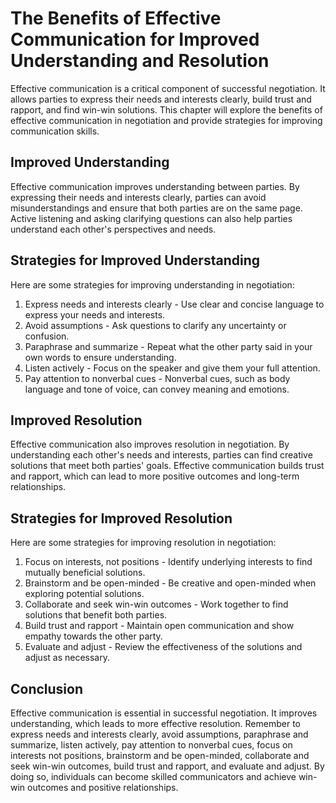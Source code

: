 The Benefits of Effective Communication for Improved Understanding and Resolution
=====================================================================================================================

Effective communication is a critical component of successful negotiation. It allows parties to express their needs and interests clearly, build trust and rapport, and find win-win solutions. This chapter will explore the benefits of effective communication in negotiation and provide strategies for improving communication skills.

Improved Understanding
----------------------

Effective communication improves understanding between parties. By expressing their needs and interests clearly, parties can avoid misunderstandings and ensure that both parties are on the same page. Active listening and asking clarifying questions can also help parties understand each other's perspectives and needs.

Strategies for Improved Understanding
-------------------------------------

Here are some strategies for improving understanding in negotiation:

1. Express needs and interests clearly - Use clear and concise language to express your needs and interests.
2. Avoid assumptions - Ask questions to clarify any uncertainty or confusion.
3. Paraphrase and summarize - Repeat what the other party said in your own words to ensure understanding.
4. Listen actively - Focus on the speaker and give them your full attention.
5. Pay attention to nonverbal cues - Nonverbal cues, such as body language and tone of voice, can convey meaning and emotions.

Improved Resolution
-------------------

Effective communication also improves resolution in negotiation. By understanding each other's needs and interests, parties can find creative solutions that meet both parties' goals. Effective communication builds trust and rapport, which can lead to more positive outcomes and long-term relationships.

Strategies for Improved Resolution
----------------------------------

Here are some strategies for improving resolution in negotiation:

1. Focus on interests, not positions - Identify underlying interests to find mutually beneficial solutions.
2. Brainstorm and be open-minded - Be creative and open-minded when exploring potential solutions.
3. Collaborate and seek win-win outcomes - Work together to find solutions that benefit both parties.
4. Build trust and rapport - Maintain open communication and show empathy towards the other party.
5. Evaluate and adjust - Review the effectiveness of the solutions and adjust as necessary.

Conclusion
----------

Effective communication is essential in successful negotiation. It improves understanding, which leads to more effective resolution. Remember to express needs and interests clearly, avoid assumptions, paraphrase and summarize, listen actively, pay attention to nonverbal cues, focus on interests not positions, brainstorm and be open-minded, collaborate and seek win-win outcomes, build trust and rapport, and evaluate and adjust. By doing so, individuals can become skilled communicators and achieve win-win outcomes and positive relationships.
